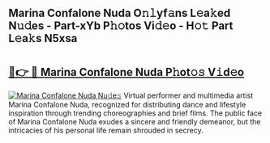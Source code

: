 ## Marina Confalone Nuda O𝚗𝚕yf𝚊ns L𝚎a𝚔ed N𝚞𝚍es - Part-xYb P𝚑𝚘tos Vi𝚍𝚎o - H𝚘𝚝 Part L𝚎a𝚔s N5xsa

# <h2><a href="http://kfenqk.oniu.top/?m=Marina+Confalone+Nuda">🔗👉 🔴 Marina Confalone Nuda P𝚑ot𝚘𝚜 V𝚒d𝚎o</a></h2>

[![Marina Confalone Nuda Nu𝚍e𝚜](https://i.imgur.com/0qMVB7G.gif)](http://kfenqk.oniu.top/?m=Marina+Confalone+Nuda)
Virtual performer and multimedia artist Marina Confalone Nuda, recognized for distributing dance and lifestyle inspiration through trending choreographies and brief films. The public face of Marina Confalone Nuda exudes a sincere and friendly demeanor, but the intricacies of his personal life remain shrouded in secrecy.  
